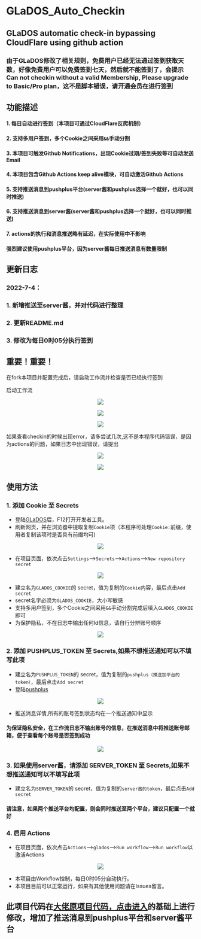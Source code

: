 # GLaDOS_Auto_Checkin

## GLaDOS automatic check-in bypassing CloudFlare using github action

### 由于GLaDOS修改了相关规则，免费用户已经无法通过签到获取天数，好像免费用户可以免费签到七天，然后就不能签到了，会提示 Can not checkin without a valid Membership, Please upgrade to Basic/Pro plan，这不是脚本错误，请开通会员在进行签到

## 功能描述

#### 1. 每日自动进行签到（本项目可通过CloudFlare反爬机制）

#### 2. 支持多用户签到，多个Cookie之间采用`&&`手动分割

#### 3. 本项目可触发Github Notifications，出现Cookie过期/签到失败等可自动发送Email

#### 4. 本项目包含Github Actions keep alive模块，可自动激活Github Actions

#### 5. 支持推送消息到pushplus平台(server酱和pushplus选择一个就好，也可以同时推送)

#### 6. 支持推送消息到server酱(server酱和pushplus选择一个就好，也可以同时推送)

#### 7. actions的执行和消息推送略有延迟，在实际使用中不影响

#### 强烈建议使用pushplus平台，因为server酱每日推送消息有数量限制

## 更新日志

### 2022-7-4：

### 1. 新增推送至server酱，并对代码进行整理

### 2. 更新README.md

### 3. 修改为每日0时05分执行签到

## 重要！重要！

在fork本项目并配置完成后，请启动工作流并检查是否已经执行签到

启动工作流
<p align="center">
  <img src="imgs/Step4.png" />
</p>
<p align="center">
  <img src="imgs/check_workflow_log_1.png" />
</p>

<p align="center">
  <img src="imgs/check_workflow_log_2.png" />
</p>
如果查看checkin的时候出现error，请多尝试几次,这不是本程序代码错误，是因为actions的问题，如果日志中出现错误，请提出
<p align="center">
  <img src="imgs/check_workflow_log_error.png" />
</p>
<p align="center">
  <img src="imgs/check_workflow_log_3.png" />
</p>

## 使用方法

### 1. 添加 Cookie 至 Secrets

- 登陆[GLaDOS](https://glados.rocks/)后，F12打开开发者工具。
- 刷新网页，并在浏览器中提取复制`Cookie`项（本程序可处理`Cookie:`前缀，使用者复制该项时是否具有前缀均可)

<p align="center">
  <img src="imgs/Step1.png" />
</p>

- 在项目页面，依次点击`Settings`-->`Secrets`-->`Actions`-->`New repository secret`

<p align="center">
  <img src="imgs/Step2.png" />
</p>

- 建立名为`GLADOS_COOKIE`的 secret，值为复制的`Cookie`内容，最后点击`Add secret`
- secret名字必须为`GLADOS_COOKIE`，大小写敏感
- 支持多用户签到，多个Cookie之间采用`&&`手动分割完成后填入`GLADOS_COOKIE`即可
- 为保护隐私，不在日志中输出任何Id信息，请自行分辨账号顺序

<p align="center">
  <img src="imgs/Step3.png" />
</p>

### 2. 添加 PUSHPLUS_TOKEN 至 Secrets,如果不想推送通知可以不填写此项

- 建立名为`PUSHPLUS_TOKEN`的 secret，值为复制的`pushplus（推送加平台的token）`，最后点击`Add secret`
- 登陆[pushplus](http://www.pushplus.plus/)

<p align="center">
  <img src="imgs/pushplus_token.png" />
</p>

- 推送消息详情,所有的账号签到状态均在一个推送通知中显示

#### 为保证隐私安全，在工作流日志不输出账号的信息，在推送消息中将推送账号邮箱，便于查看每个账号是否签到成功

<p align="center">
  <img src="imgs/pushplus_message_info.png" />
</p>

### 3. 如果使用server酱，请添加 SERVER_TOKEN 至 Secrets,如果不想推送通知可以不填写此项

- 建立名为`SERVER_TOKEN`的 secret，值为复制的`server酱的token`，最后点击`Add secret`

#### 请注意，如果两个推送平台均配置，则会同时推送至两个平台，建议只配置一个就好

### 4. 启用 Actions

- 在项目页面，依次点击`Actions`-->`glados`-->`Run workflow`-->`Run workflow`以激活Actions

<p align="center">
  <img src="imgs/Step4.png" />
</p>

- 本项目由Workflow控制，每日0时05分自动执行。
- 本项目目前可以正常运行，如果有其他使用问题请在Issues留言。

## 此项目代码在[大佬原项目代码，点击进入](https://github.com/tyIceStream/GLaDOS_Checkin.git)的基础上进行修改，增加了推送消息到pushplus平台和server酱平台
